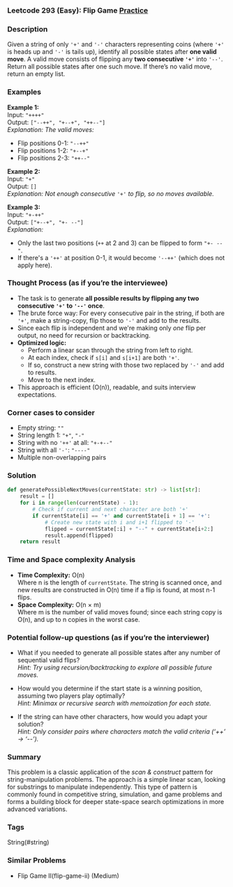 ### Leetcode 293 (Easy): Flip Game [Practice](https://leetcode.com/problems/flip-game)

### Description  
Given a string of only `'+'` and `'-'` characters representing coins (where `'+'` is heads up and `'-'` is tails up), identify all possible states after **one valid move**. A valid move consists of flipping any **two consecutive `'+'`** into `'--'`. Return all possible states after one such move. If there’s no valid move, return an empty list.

### Examples  

**Example 1:**  
Input: `"++++"`  
Output: `["--++", "+--+", "++--"]`  
*Explanation: The valid moves:*
- Flip positions 0-1: `"--++"`
- Flip positions 1-2: `"+--+"`
- Flip positions 2-3: `"++--"`

**Example 2:**  
Input: `"+"`  
Output: `[]`  
*Explanation: Not enough consecutive `'+'` to flip, so no moves available.*

**Example 3:**  
Input: `"+-++"`  
Output: `["+--+", "+- --"]`  
*Explanation:*
- Only the last two positions (`++` at 2 and 3) can be flipped to form `"+- --"`.
- If there's a `'++'` at position 0-1, it would become `'--++'` (which does not apply here).

### Thought Process (as if you’re the interviewee)  
- The task is to generate **all possible results by flipping any two consecutive `'+'` to `'--'` once**.
- The brute force way: For every consecutive pair in the string, if both are `'+'`, make a string-copy, flip those to `'-'` and add to the results.
- Since each flip is independent and we're making only *one* flip per output, no need for recursion or backtracking.
- **Optimized logic:**  
  - Perform a linear scan through the string from left to right.
  - At each index, check if `s[i]` and `s[i+1]` are both `'+'`.
  - If so, construct a new string with those two replaced by `'-'` and add to results.
  - Move to the next index.
- This approach is efficient (O(n)), readable, and suits interview expectations.

### Corner cases to consider  
- Empty string: `""`  
- String length 1: `"+"`, `"-"`
- String with no `'++'` at all: `"+-+--"`
- String with all `'-'`: `"----"`
- Multiple non-overlapping pairs

### Solution

```python
def generatePossibleNextMoves(currentState: str) -> list[str]:
    result = []
    for i in range(len(currentState) - 1):
        # Check if current and next character are both '+'
        if currentState[i] == '+' and currentState[i + 1] == '+':
            # Create new state with i and i+1 flipped to '-'
            flipped = currentState[:i] + "--" + currentState[i+2:]
            result.append(flipped)
    return result
```

### Time and Space complexity Analysis  

- **Time Complexity:** O(n)  
  Where n is the length of `currentState`. The string is scanned once, and new results are constructed in O(n) time if a flip is found, at most n-1 flips.
- **Space Complexity:** O(n × m)  
  Where m is the number of valid moves found; since each string copy is O(n), and up to n copies in the worst case.

### Potential follow-up questions (as if you’re the interviewer)  

- What if you needed to generate all possible states after any number of sequential valid flips?  
  *Hint: Try using recursion/backtracking to explore all possible future moves.*

- How would you determine if the start state is a winning position, assuming two players play optimally?  
  *Hint: Minimax or recursive search with memoization for each state.*

- If the string can have other characters, how would you adapt your solution?  
  *Hint: Only consider pairs where characters match the valid criteria (‘++’ → ‘--’).*

### Summary
This problem is a classic application of the *scan & construct* pattern for string-manipulation problems. The approach is a simple linear scan, looking for substrings to manipulate independently. This type of pattern is commonly found in competitive string, simulation, and game problems and forms a building block for deeper state-space search optimizations in more advanced variations.

### Tags
String(#string)

### Similar Problems
- Flip Game II(flip-game-ii) (Medium)